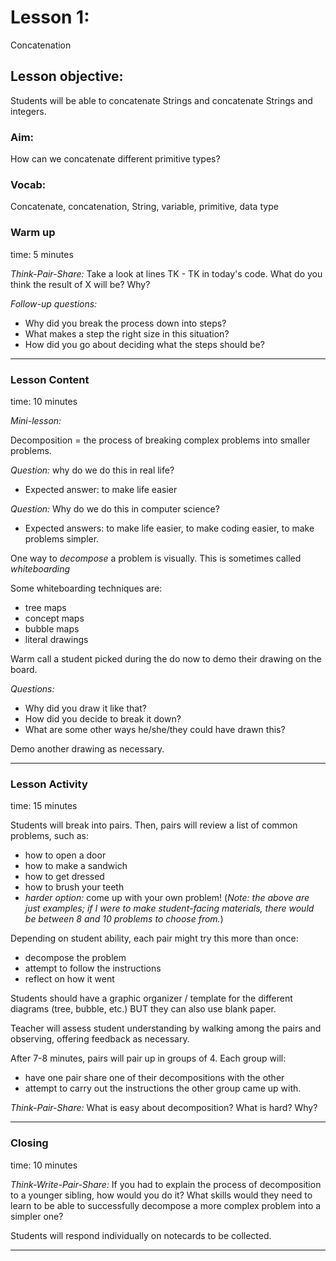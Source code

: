 # Lesson 1:
Concatenation

## Lesson objective:
Students will be able to concatenate Strings and concatenate Strings and integers.

### Aim:
How can we concatenate different primitive types?

### Vocab:
Concatenate, concatenation, String, variable, primitive, data type

### Warm up
time: 5 minutes

*Think-Pair-Share:*
Take a look at lines TK - TK in today's code. What do you think the result of X will be? Why?

*Follow-up questions:*
- Why did you break the process down into steps?
- What makes a step the right size in this situation?
- How did you go about deciding what the steps should be?

---

### Lesson Content
time: 10 minutes

*Mini-lesson:*

Decomposition = the process of breaking complex problems into smaller problems.

*Question:* why do we do this in real life?
- Expected answer: to make life easier

*Question:* Why do we do this in computer science?
- Expected answers: to make life easier, to make coding easier, to make problems simpler.

One way to *decompose* a problem is visually. This is sometimes called *whiteboarding*

Some whiteboarding techniques are:
- tree maps
- concept maps
- bubble maps
- literal drawings

Warm call a student picked during the do now to demo their drawing on the board.

*Questions:*
- Why did you draw it like that?
- How did you decide to break it down?
- What are some other ways he/she/they could have drawn this?

Demo another drawing as necessary.

---

### Lesson Activity
time: 15 minutes

Students will break into pairs. Then, pairs will review a list of common problems, such as:
- how to open a door
- how to make a sandwich
- how to get dressed
- how to brush your teeth
- *harder option:* come up with your own problem!
(*Note: the above are just examples; if I were to make student-facing materials, there would be between 8 and 10 problems to choose from.*)

Depending on student ability, each pair might try this more than once:
- decompose the problem
- attempt to follow the instructions
- reflect on how it went

Students should have a graphic organizer / template for the different diagrams (tree, bubble, etc.) BUT they can also use blank paper.

Teacher will assess student understanding by walking among the pairs and observing, offering feedback as necessary.

After 7-8 minutes, pairs will pair up in groups of 4. Each group will:
- have one pair share one of their decompositions with the other
- attempt to carry out the instructions the other group came up with.

*Think-Pair-Share:*
What is easy about decomposition? What is hard? Why?

---

### Closing
time: 10 minutes

*Think-Write-Pair-Share:*
If you had to explain the process of decomposition to a younger sibling, how would you do it? What skills would they need to learn to be able to successfully decompose a more complex problem into a simpler one?

Students will respond individually on notecards to be collected.  

---
